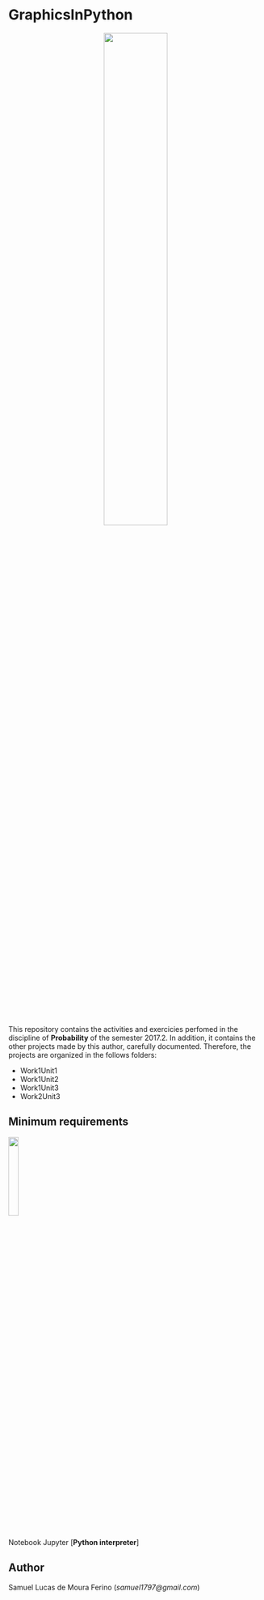 # GraphicsInPython

<p align="center">
<img src="https://www.twilio.com/blog/wp-content/uploads/2017/10/jupyter_python_numpy.png" width="50%"  />
</p>


This repository contains the activities and exercicies perfomed in the discipline of **Probability** 
of the semester 2017.2. In addition, it contains the other projects made by this author,
carefully documented. Therefore, the projects are organized in the follows folders:

- Work1Unit1
- Work1Unit2
- Work1Unit3
- Work2Unit3

## Minimum requirements

<p align="left">
<img src="https://upload.wikimedia.org/wikipedia/en/c/cd/Anaconda_Logo.png" width="20%"  />
</p>

Notebook Jupyter [**Python interpreter**]


## Author

Samuel Lucas de Moura Ferino (_samuel1797@gmail.com_)
